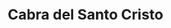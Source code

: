 ---
title: Cabra del Santo Cristo
url: /cabra-del-santo-cristo/
latitude: 37.704
longitude: -3.287
---